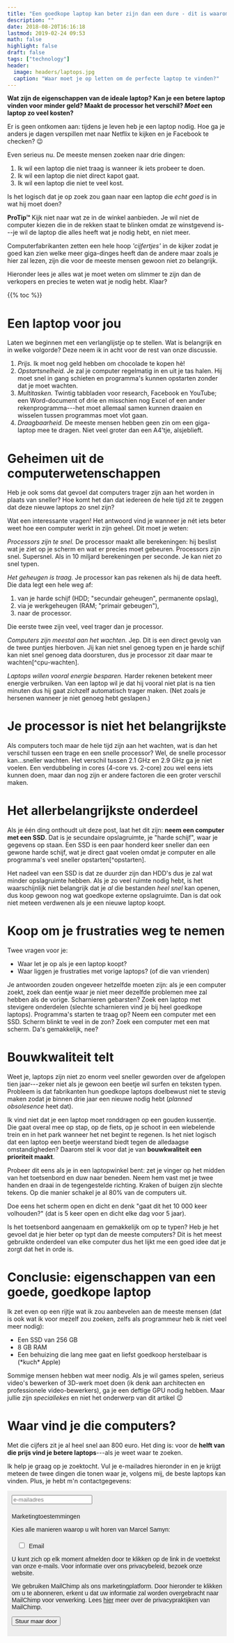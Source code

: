 ```yaml
---
title: "Een goedkope laptop kan beter zijn dan een dure - dit is waarom"
description: ""
date: 2018-08-20T16:16:18
lastmod: 2019-02-24 09:53
math: false
highlight: false
draft: false
tags: ["technology"]
header:
  image: headers/laptops.jpg
  caption: "Waar moet je op letten om de perfecte laptop te vinden?"
---
```


**Wat zijn de eigenschappen van de ideale laptop? Kan je een betere laptop
vinden voor minder geld? Maakt de processor het verschil? *Moet* een laptop zo
veel kosten?**

Er is geen ontkomen aan: tijdens je leven heb je een laptop nodig. Hoe ga je
anders je dagen verspillen met naar Netflix te kijken en je Facebook te checken?
:wink:

Even serieus nu. De meeste mensen zoeken naar drie dingen:

1. Ik wil een laptop die niet traag is wanneer ik iets probeer te doen.
2. Ik wil een laptop die niet direct kapot gaat.
3. Ik wil een laptop die niet te veel kost.

Is het logisch dat je op zoek zou gaan naar een laptop die *echt goed* is in wat
hij moet doen?

**ProTip™** Kijk niet naar wat ze in de winkel aanbieden. Je wil niet de
computer kiezen die in de rekken staat te blinken omdat ze winstgevend is---je
wil de laptop die alles heeft wat je nodig hebt, en niet meer.

Computerfabrikanten zetten een hele hoop *'cijfertjes'* in de kijker zodat je goed
kan zien welke meer giga-dinges heeft dan de andere maar zoals je hier zal
lezen, zijn die voor de meeste mensen gewoon niet zo belangrijk.

Hieronder lees je alles wat je moet weten om slimmer te zijn dan de verkopers en
precies te weten wat je nodig hebt. Klaar?

{{% toc %}}



# Een laptop voor jou

Laten we beginnen met een verlanglijstje op te stellen. Wat is belangrijk en in
welke volgorde? Deze neem ik in acht voor de rest van onze discussie.

1. *Prijs.* Ik moet nog geld hebben om chocolade te kopen hè!
2. *Opstartsnelheid.* Je zal je computer regelmatig in en uit je tas halen. Hij
   moet snel in gang schieten en programma's kunnen opstarten zonder dat je moet
   wachten.
2. *Multitasken.* Twintig tabbladen voor research, Facebook en YouTube; een
   Word-document of drie en misschien nog Excel of een ander
   rekenprogramma---het moet allemaal samen kunnen draaien en wisselen tussen
   programmas moet vlot gaan.
3. *Draagbaarheid.* De meeste mensen hebben geen zin om een giga-laptop mee te
   dragen. Niet veel groter dan een A4'tje, alsjeblieft.
   
   

# Geheimen uit de computerwetenschappen

Heb je ook soms dat gevoel dat computers trager zijn aan het worden in plaats
van sneller? Hoe komt het dan dat iedereen de hele tijd zit te zeggen dat deze
nieuwe laptops zo snel zijn?

Wat een interessante vragen! Het antwoord vind je wanneer je nét iets beter weet
hoe een computer werkt in zijn geheel. Dit moet je weten:

*Processors zijn te snel.* De processor maakt alle berekeningen: hij beslist wat
je ziet op je scherm en wat er precies moet gebeuren. Processors zijn snel.
Supersnel. Als in 10 miljard berekeningen per seconde. Je kan niet zo snel
typen.

*Het geheugen is traag.* Je processor kan pas rekenen als hij de data heeft. Die
data legt een hele weg af: 

1. van je harde schijf (HDD; "secundair geheugen", permanente opslag),
2. via je werkgeheugen (RAM; "primair gebeugen"),
3. naar de processor. 

Die eerste twee zijn veel, veel trager dan je processor.

*Computers zijn meestal aan het wachten.* Jep. Dit is een direct gevolg van de
twee puntjes hierboven. Jij kan niet snel genoeg typen en je harde schijf kan
niet snel genoeg data doorsturen, dus je processor zit daar maar te
wachten[^cpu-wachten].

*Laptops willen vooral energie besparen.* Harder rekenen betekent meer energie
verbruiken. Van een laptop wil je dat hij vooral niet plat is na tien minuten
dus hij gaat zichzelf automatisch trager maken. (Net zoals je hersenen wanneer
je niet genoeg hebt geslapen.)



# Je processor is niet het belangrijkste

Als computers toch maar de hele tijd zijn aan het wachten, wat is dan het
verschil tussen een trage en een snelle processor? Wel, de snelle processor
kan...sneller wachten. Het verschil tussen 2.1 GHz en 2.9 GHz ga je niet voelen.
Een verdubbeling in cores (4-core vs. 2-core) zou wel eens iets kunnen doen,
maar dan nog zijn er andere factoren die een groter verschil maken.



# Het allerbelangrijkste onderdeel

Als je één ding onthoudt uit deze post, laat het dit zijn: **neem een computer
met een SSD**. Dat is je secundaire opslagruimte, je "harde schijf", waar je
gegevens op staan. Een SSD is een paar honderd keer sneller dan een gewone harde
schijf, wat je direct gaat voelen omdat je computer en alle programma's veel
sneller opstarten[^opstarten].

Het nadeel van een SSD is dat ze duurder zijn dan HDD's dus je zal wat minder
opslagruimte hebben. Als je zo veel ruimte nodig hebt, is het waarschijnlijk
niet belangrijk dat je *al* die bestanden *heel snel* kan openen, dus koop
gewoon nog wat goedkope externe opslagruimte. Dan is dat ook niet meteen
verdwenen als je een nieuwe laptop koopt.



# Koop om je frustraties weg te nemen

Twee vragen voor je:

- Waar let je op als je een laptop koopt?
- Waar liggen je frustraties met vorige laptops? (of die van vrienden)

Je antwoorden zouden ongeveer hetzelfde moeten zijn: als je een computer zoekt,
zoek dan eentje waar je niet meer dezelfde problemen mee zal hebben als de
vorige. Scharnieren gebarsten? Zoek een laptop met stevigere onderdelen
(slechte scharnieren vind je bij heel goedkope laptops). Programma's starten te
traag op? Neem een computer met een SSD. Scherm blinkt te veel in de zon? Zoek
een computer met een mat scherm. Da's gemakkelijk, nee?



# Bouwkwaliteit telt

Weet je, laptops zijn niet zo enorm veel sneller geworden over de afgelopen tien
jaar---zeker niet als je gewoon een beetje wil surfen en teksten typen. Probleem
is dat fabrikanten hun goedkope laptops doelbewust niet te stevig maken zodat je
binnen drie jaar een nieuwe nodig hebt (*planned obsolesence* heet dat).

Ik vind niet dat je een laptop moet ronddragen op een gouden kussentje. Die gaat
overal mee op stap, op de fiets, op je schoot in een wiebelende trein en in het
park wanneer het net begint te regenen. Is het niet logisch dat een laptop een
beetje weerstand biedt tegen de alledaagse omstandigheden? Daarom stel ik voor
dat je van **bouwkwaliteit een prioriteit maakt**.

Probeer dit eens als je in een laptopwinkel bent: zet je vinger op het midden
van het toetsenbord en duw naar beneden. Neem hem vast met je twee handen en
draai in de tegengestelde richting. Kraken of buigen zijn slechte tekens. Op die
manier schakel je al 80% van de computers uit.

Doe eens het scherm open en dicht en denk "gaat dit het 10 000 keer volhouden?"
(dat is 5 keer open en dicht elke dag voor 5 jaar).

Is het toetsenbord aangenaam en gemakkelijk om op te typen? Heb je het gevoel
dat je hier beter op typt dan de meeste computers? Dit is het meest gebruikte
onderdeel van elke computer dus het lijkt me een goed idee dat je zorgt dat het
in orde is.



# Conclusie: eigenschappen van een goede, goedkope laptop
Ik zet even op een rijtje wat ik zou aanbevelen aan de meeste mensen (dat is ook
wat ik voor mezelf zou zoeken, zelfs als programmeur heb ik niet veel meer
nodig):

- Een SSD van 256 GB
- 8 GB RAM
- Een behuizing die lang mee gaat en liefst goedkoop herstelbaar is (\*kuch\*
  Apple)

Sommige mensen hebben wat meer nodig. Als je wil games spelen, serieus video's
bewerken of 3D-werk moet doen (ik denk aan architecten en professionele
video-bewerkers), ga je een deftige GPU nodig hebben. Maar jullie zijn
*speciallekes* en niet het onderwerp van dit artikel :wink:



# Waar vind je die computers?

Met die cijfers zit je al heel snel aan 800 euro. Het ding is: voor de **helft van
die prijs vind je betere laptops**---als je weet waar te zoeken.

Ik help je graag op je zoektocht. Vul je e-mailadres hieronder in en je krijgt
meteen de twee dingen die tonen waar je, volgens mij, de beste laptops kan
vinden. Plus, je hebt m'n contactgegevens:

<!-- Begin MailChimp Signup Form -->
<link href="//cdn-images.mailchimp.com/embedcode/slim-10_7.css" rel="stylesheet" type="text/css">
<style type="text/css">
	#mc_embed_signup{background:#fff; clear:left; font:14px Helvetica,Arial,sans-serif; }
	/* Add your own MailChimp form style overrides in your site stylesheet or in this style block.
	   We recommend moving this block and the preceding CSS link to the HEAD of your HTML file. */
</style>
<style type="text/css">
	#mc-embedded-subscribe-form input[type=checkbox]{display: inline; width: auto;margin-right: 10px;}
	#mergeRow-gdpr {margin-top: 20px;}
	#mergeRow-gdpr fieldset label {font-weight: normal;}
	#mc-embedded-subscribe-form .mc_fieldset{border:none;min-height: 0px;padding-bottom:0px;}
</style>
<div id="mc_embed_signup" style="background: #eee; padding: 10px">
<form action="https://blog.us2.list-manage.com/subscribe/post?u=0728ff4f480f5cf23a0afbaa3&amp;id=dc13095458" method="post" id="mc-embedded-subscribe-form" name="mc-embedded-subscribe-form" class="validate" target="_blank" novalidate>
    <div id="mc_embed_signup_scroll">
    <input type="email" value="" name="EMAIL" class="email" id="mce-EMAIL" placeholder="e-mailadres" required>
<div id="mergeRow-gdpr" class="mergeRow gdpr-mergeRow content__gdprBlock mc-field-group">
    <div class="content__gdpr">
        <label>Marketingtoestemmingen</label>
        <p>Kies alle manieren waarop u wilt horen van Marcel Samyn:</p>
        <fieldset class="mc_fieldset gdprRequired mc-field-group" name="interestgroup_field">
		<label class="checkbox subfield" for="gdpr_425"><input type="checkbox" id="gdpr_425" name="gdpr[425]" value="Y" class="av-checkbox "><span>Email</span> </label>
        </fieldset>
        <p>U kunt zich op elk moment afmelden door te klikken op de link in de voettekst van onze e-mails. Voor informatie over ons privacybeleid, bezoek onze website.</p>
    </div>
    <div class="content__gdprLegal">
        <p>We gebruiken MailChimp als ons marketingplatform. Door hieronder te klikken om u te abonneren, erkent u dat uw informatie zal worden overgebracht naar MailChimp voor verwerking. Lees <a href="https://mailchimp.com/legal/" target="_blank">hier</a> meer over de privacypraktijken van MailChimp.</p>
    </div>
</div>
    <!-- real people should not fill this in and expect good things - do not remove this or risk form bot signups-->
    <div style="position: absolute; left: -5000px;" aria-hidden="true"><input type="text" name="b_0728ff4f480f5cf23a0afbaa3_dc13095458" tabindex="-1" value=""></div>
    <div class="clear"><input type="submit" value="Stuur maar door" name="subscribe" id="mc-embedded-subscribe" class="button"></div>
    </div>
</form>
</div>

<!--End mc_embed_signup-->
